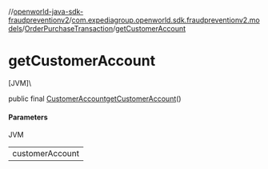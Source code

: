 //[openworld-java-sdk-fraudpreventionv2](../../../index.md)/[com.expediagroup.openworld.sdk.fraudpreventionv2.models](../index.md)/[OrderPurchaseTransaction](index.md)/[getCustomerAccount](get-customer-account.md)

# getCustomerAccount

[JVM]\

public final [CustomerAccount](../-customer-account/index.md)[getCustomerAccount](get-customer-account.md)()

#### Parameters

JVM

| |
|---|
| customerAccount |
